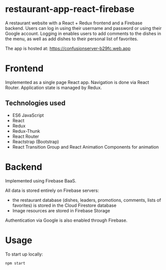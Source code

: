 # restaurant-app-react-firebase

A restaurant website with a React + Redux frontend and a Firebase backend. Users can log in using their username and password or using their Google account. Logging in enables users to add comments to the dishes in the menu, as well as add dishes to their personal list of favorites.

The app is hosted at: https://confusionserver-b29fc.web.app

# Frontend
Implemented as a single page React app. Navigation is done via React Router. Application state is managed by Redux. 
## Technologies used
- ES6 JavaScript 
- React
- Redux
- Redux-Thunk
- React Router
- Reactstrap (Bootstrap)
- React Transition Group and React Animation Components for animation

# Backend
Implemented using Firebase BaaS. 

All data is stored entirely on Firebase servers: 
- the restaurant database (dishes, leaders, promotions, comments, lists of favorites) is stored in the Cloud Firestore database
- Image resources are stored in Firebase Storage

Authentication via Google is also enabled through Firebase.

# Usage
To start up locally:

`npm start`
